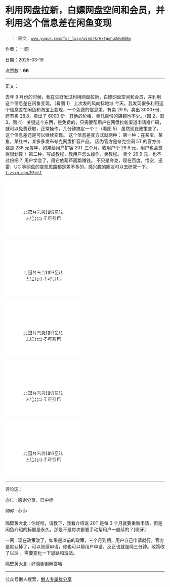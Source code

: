 # 利用网盘拉新，白嫖网盘空间和会员，并利用这个信息差在闲鱼变现

> 原文：[`www.yuque.com/for_lazy/wind/kr6xtgwhu2dw8d6w`](https://www.yuque.com/for_lazy/wind/kr6xtgwhu2dw8d6w)

作者： 一网

日期：2025-03-19

点赞数：**66**

* * *

正文：

去年 9 月份的时候，我在生财发过利用网盘拉新，白嫖网盘空间和会员，并利用这个信息差在闲鱼变现。（看图 1） 上次发的风向标地址
今天，我发现很多利用这个信息差在闲鱼和淘宝上变现，一个免费的信息差，有卖 29.9，卖出 3000+份,还有卖 28.8，卖出了 6000 份，其他的价格，卖几百份的店铺也不少。（图 2，图 3，图 4）
关键这个东西，是免费的，只需要帮用户在网盘拉新渠道申请推广码，就可以免费获取，正常操作，几分钟搞定一个！（看图 5）
虽然现在政策变了，这个信息差还是可以继续变现。 这个信息差变方式就两种： 第一种：在某宝，某鱼，某红书，某多多发布夸克网盘扩容产品。
因为官方是夸克空间 5T 的官方价格是 238 元每年，如果给用户扩容 20T 三个月，收用户个 29.9 元，用户也会觉得很划算！
第二种，写成教程，教用户怎么操作，卖教程。 卖个 29.9 元，也不过份把？ 用户学会了，用它依葫芦画瓢赚钱。
不只是夸克，现在百度，悟空，迅雷，UC 等网盘的变现思路都是差不多的，感兴趣的圈友可以去研究一下。 [`t.zsxq.com/M5ytJ`](https://t.zsxq.com/M5ytJ)

![](img/f4169af5860da4922eab0c9cb5700699.png "None")

![](img/7c0993d52841a85e2a51ce52a248cc2e.png "None")

![](img/29a60e4ca5cc7bcb48d710ac02013e81.png "None")

![](img/4bb76f746900d4547e54821e876ede76.png "None")

![](img/7e9fc7e03d8eab65a9ad9d7d98dbd861.png "None")

* * *

评论区：

亦仁 : 感谢分享，已中标

仰仰 : 👍👍

隔壁黄大北 : 你好哈，请教下，我看介绍说 20T 是每 3 个月就要重新申请，但是闲鱼介绍的标题是永久，那是不是每次都要手动帮用户一直续的？[呲牙]

一网 : 现在政策改了，如果是以前的政策，三个月到期，用户自己申请就行，官方是默认掉了，可以继续申请，你也可以帮用户申请，反正也就是两三分钟。政策改了以后
，需要变化一下思路和玩法。

隔壁黄大北 : 好滴谢谢解答哈

* * *

公众号懒人搜索，[懒人专属群分享](https://lazybook.fun/#/blog/group)